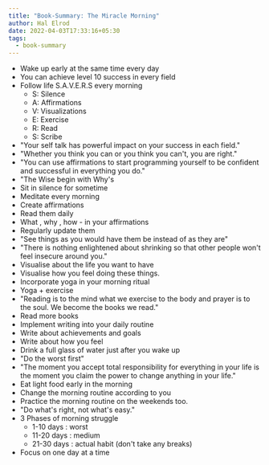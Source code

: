 ```yaml
---
title: "Book-Summary: The Miracle Morning"
author: Hal Elrod
date: 2022-04-03T17:33:16+05:30
tags:
  - book-summary
---
```



* Wake up early at the same time every day
* You can achieve level 10 success in every field
* Follow life S.A.V.E.R.S every morning
	* S: Silence
	* A: Affirmations
	* V: Visualizations
	* E: Exercise
	* R: Read
	* S: Scribe
* "Your self talk has powerful impact on your success in each field."
* "Whether you think you can or you think you can't, you are right."
* "You can use affirmations to start programming yourself to be confident and successful in everything you do."
* "The Wise begin with Why's
* Sit in silence for sometime
* Meditate every morning
* Create affirmations
* Read them daily
* What , why , how - in your affirmations
* Regularly update them
* "See things as you would have them be instead of as they are"
* "There is nothing enlightened about shrinking so that other people won't feel insecure around you."
* Visualise about  the life you want to have
* Visualise how you feel doing these things.
* Incorporate yoga in your morning ritual
* Yoga + exercise
* "Reading is to the mind what we exercise to the body and prayer is to the soul. We become the books we read."
* Read more books
* Implement writing into your daily routine
* Write about achievements and goals
* Write about how you feel
* Drink a full glass of water just after you wake up
* "Do the worst first"
* "The moment you accept total responsibility for everything in your life is the moment you claim the power to change anything in your life."
* Eat light food early in the morning
* Change the morning routine according to you
* Practice the morning routine on the weekends too.
* "Do what's right, not what's easy."
* 3 Phases of morning struggle
	* 1-10 days : worst
	* 11-20 days : medium
	* 21-30 days : actual habit (don't take any breaks)
* Focus on one day at a time 









